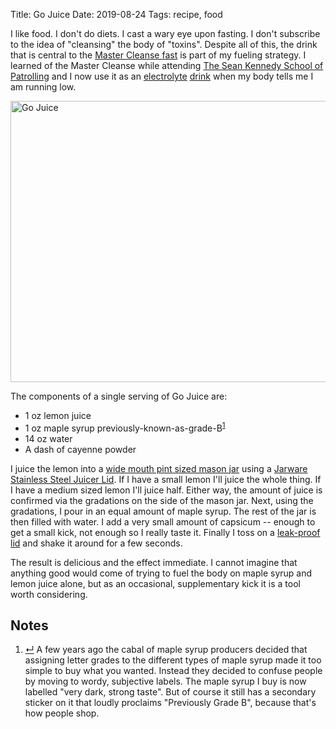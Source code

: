 Title: Go Juice
Date: 2019-08-24
Tags: recipe, food

I like food. I don't do diets. I cast a wary eye upon fasting. I don't subscribe to the idea of "cleansing" the body of "toxins". Despite all of this, the drink that is central to the [Master Cleanse fast](https://en.wikipedia.org/wiki/Master_Cleanse) is part of my fueling strategy. I learned of the Master Cleanse while attending [The Sean Kennedy School of Patrolling](http://www.rantmedia.ca/patrolling/) and I now use it as an [electrolyte](https://www.outsideonline.com/1924871/drink-maple-syrup-cyclists) [drink](https://www.acleanplate.com/maple-lemon-electrolyte-water/) when my body tells me I am running low.

<a href="https://www.flickr.com/photos/pigmonkey/48613547582/in/dateposted/" title="Go Juice"><img src="https://live.staticflickr.com/65535/48613547582_842c41a63c_c.jpg" width="800" height="450" alt="Go Juice"></a>

The components of a single serving of Go Juice are:

* 1 oz lemon juice
* 1 oz maple syrup previously-known-as-grade-B<sup class="footnote-ref" id="fnref:maple-syrup"><a rel="footnote" href="#fn:maple-syrup" title="see footnote">1</a></sup>
* 14 oz water
* A dash of cayenne powder

I juice the lemon into a [wide mouth pint sized mason jar](https://www.freshpreserving.com/ball-wide-mouth-pint-16-oz.-glass-mason-jars-with-lids-and-bands-12-count-1033891VM.html) using a [Jarware Stainless Steel Juicer Lid](https://www.jarware.com/products/citrus-juicer-lid-wide-mouth-stainless-steel). If I have a small lemon I'll juice the whole thing. If I have a medium sized lemon I'll juice half. Either way, the amount of juice is confirmed via the gradations on the side of the mason jar. Next, using the gradations, I pour in an equal amount of maple syrup. The rest of the jar is then filled with water. I add a very small amount of capsicum -- enough to get a small kick, not enough so I really taste it. Finally I toss on a [leak-proof lid](https://www.freshpreserving.com/ball-one-piece-leak-proof-regular-mouth-storage-lids-6-pack-1440010812.html) and shake it around for a few seconds.

The result is delicious and the effect immediate. I cannot imagine that anything good would come of trying to fuel the body on maple syrup and lemon juice alone, but as an occasional, supplementary kick it is a tool worth considering.

<div id="footnotes">
    <h2>Notes</h2>
    <ol>
        <li id="fn:maple-syrup"><a rev="footnote" href="#fnref:maple-syrup" class="footnote-return" title="return to article">&crarr;</a> A few years ago the cabal of maple syrup producers decided that assigning letter grades to the different types of maple syrup made it too simple to buy what you wanted. Instead they decided to confuse people by moving to wordy, subjective labels. The maple syrup I buy is now labelled "very dark, strong taste". But of course it still has a secondary sticker on it that loudly proclaims "Previously Grade B", because that's how people shop.</li>
    </ol>
</div>
